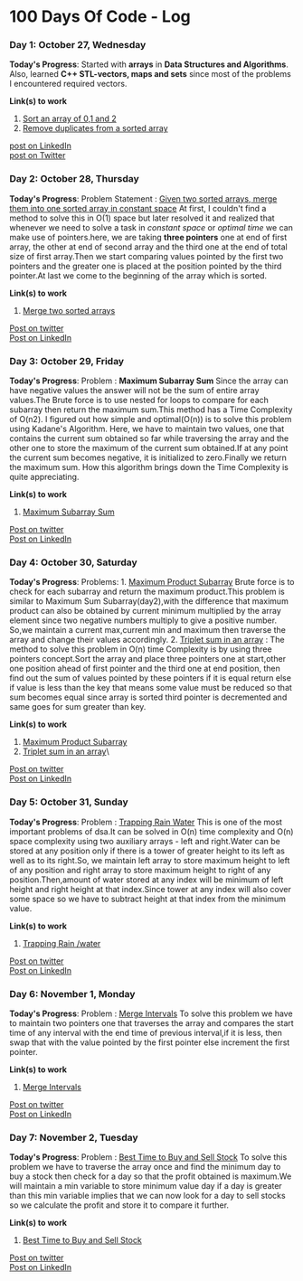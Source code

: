 # 100 Days Of Code - Log
### Day 1: October 27, Wednesday

**Today's Progress**: Started with **arrays** in **Data Structures and Algorithms**.\
                     Also, learned **C++ STL-vectors, maps and sets** since most of the problems I encountered required vectors.
                                          
**Link(s) to work**
1. [Sort an array of 0,1 and 2](https://github.com/Rakhi-Pundhir/100daysofcode/blob/master/day1_a.cpp)
2. [Remove duplicates from a sorted array](https://github.com/Rakhi-Pundhir/100daysofcode/blob/master/day1_b.cpp)

[post on LinkedIn](https://www.linkedin.com/posts/rakhi-pundhir-97aa0620b_100daysofcode-datastructures-algorithms-activity-6859162020344938496-JuSb)\
[post on Twitter](https://twitter.com/pundhir_rakhi/status/1453401934082183174)

### Day 2: October 28, Thursday

**Today's Progress**: Problem Statement : [Given two sorted arrays, merge them into one sorted array in constant space](https://leetcode.com/problems/merge-sorted-array/)
                      At first, I couldn't find a method to solve this in O(1) space but later resolved it and realized that whenever we need to solve a task in *constant space* or *optimal time* we can make use of pointers.here, we are taking **three pointers** one at end of first array, the other at end of second array and the third one at the end of total size of first array.Then we start comparing values pointed by the first two pointers and the greater one is placed at the position pointed by the third pointer.At last we come to the beginning of the array which is sorted.
                                                              
**Link(s) to work**
1. [Merge two sorted arrays](https://github.com/Rakhi-Pundhir/100daysofcode/blob/master/day2.cpp)

[Post on twitter](https://twitter.com/pundhir_rakhi/status/1453776797544292374)\
[Post on LinkedIn](https://www.linkedin.com/posts/rakhi-pundhir-97aa0620b_day2-100daysofcode-100daysofcoding-activity-6859540895470108672-uzmq)

### Day 3: October 29, Friday

**Today's Progress**: Problem : **Maximum Subarray Sum**
             Since the array can have negative values the answer will not be the sum of entire array values.The Brute force is to use nested for loops to compare for each subarray then return the maximum sum.This method has a Time Complexity of O(n2).
             I figured out how simple and optimal(O(n)) is to solve this problem using Kadane's Algorithm. Here, we have to maintain two values, one that contains the current sum obtained so far while traversing the array and the other one to store the maximum of the current sum obtained.If at any point the current sum becomes negative, it is initialized to zero.Finally we return the maximum sum. How this algorithm brings down the Time Complexity is quite appreciating.
             
**Link(s) to work**
1. [Maximum Subarray Sum](https://github.com/Rakhi-Pundhir/100daysofcode/blob/master/day3.cpp)

[Post on twitter](https://twitter.com/pundhir_rakhi/status/1454141348043317252)\
[Post on LinkedIn](https://www.linkedin.com/posts/rakhi-pundhir-97aa0620b_day3-100daysofcode-arrays-activity-6859904690054922240-6hHp)

### Day 4: October 30, Saturday

**Today's Progress**: Problems: 1. [Maximum Product Subarray](https://leetcode.com/problems/maximum-subarray/)
                                   Brute force is to check for each subarray and return the maximum product.This problem is similar to Maximum Sum Subarray(day2),with the difference that maximum product can also be obtained by current minimum multiplied by the array element since two negative numbers multiply to give a positive number.
So,we maintain a current max,current min and maximum then traverse the array and change their values accordingly.
2. [Triplet sum in an array](https://practice.geeksforgeeks.org/problems/triplet-sum-in-array-1587115621/1#) : The method to solve this problem in O(n) time Complexity is by using three pointers concept.Sort the array and place three pointers one at start,other one position ahead of first pointer and the third one at end position, then find out the sum of values pointed by these pointers if it is equal return else if value is less than the key that means some value must be reduced so that sum becomes equal since array is sorted third pointer is decremented and same goes for sum greater than key.
             
**Link(s) to work**
1. [Maximum Product Subarray](https://github.com/Rakhi-Pundhir/100daysofcode/blob/master/day4_a.cpp)
2. [Triplet sum in an array](https://github.com/Rakhi-Pundhir/100daysofcode/blob/master/day4_b.cpp)\


[Post on twitter](https://twitter.com/pundhir_rakhi/status/1454503615062687745)\
[Post on LinkedIn](https://www.linkedin.com/posts/rakhi-pundhir-97aa0620b_day4-100daysofcode-100daysofdsa-activity-6860268067155529728-yij6)

### Day 5: October 31, Sunday

**Today's Progress**: Problem : [Trapping Rain Water](https://leetcode.com/problems/trapping-rain-water/)
                               This is one of the most important problems of dsa.It can be solved in O(n) time complexity and O(n) space complexity using two auxiliary arrays -                      left and right.Water can be stored at any position only if there is a tower of greater height to its left as well as to its right.So, we maintain left array to store maximum height to left of any position and right array to store maximum height to right of any position.Then,amount of water stored at any index will be minimum of left height and right height at that index.Since tower at any index will also cover some space so we have to subtract height at that index from the minimum value.
             
**Link(s) to work**
1. [Trapping Rain /water](https://github.com/Rakhi-Pundhir/100daysofcode/blob/master/day5.cpp)

[Post on twitter](https://twitter.com/pundhir_rakhi/status/1454871631168294914)\
[Post on LinkedIn](https://www.linkedin.com/posts/rakhi-pundhir-97aa0620b_day5-100daysofcode-100daysofdsa-activity-6860636142484770816-jQBJ)

### Day 6: November 1, Monday

**Today's Progress**: Problem : [Merge Intervals](https://leetcode.com/problems/merge-intervals/)
                              To solve this problem we have to maintain two pointers one that traverses the array and compares the start time of any interval with the end time                                 of previous interval,if it is less, then swap that with the value pointed by the first pointer else increment the first pointer.
             
**Link(s) to work**
1. [Merge Intervals](https://github.com/Rakhi-Pundhir/100daysofcode/blob/master/day6.cpp)

[Post on twitter](https://twitter.com/pundhir_rakhi/status/1455224568793079811)\
[Post on LinkedIn](https://www.linkedin.com/posts/rakhi-pundhir-97aa0620b_day6-100daysofcode-100daysofcodechallenge-activity-6860988895635632128-AaVS)

### Day 7: November 2, Tuesday

**Today's Progress**: Problem : [Best Time to Buy and Sell Stock](https://leetcode.com/problems/best-time-to-buy-and-sell-stock/)
                              To solve this problem we have to traverse the array once and find the minimum day to buy a stock then check for a day so that the profit obtained                                 is maximum.We will maintain a min variable to store minimum value day if a day is greater than this min variable implies that we can now look for a day to sell stocks so we calculate the profit and store it to compare it further.
             
**Link(s) to work**
1. [Best Time to Buy and Sell Stock](https://github.com/Rakhi-Pundhir/100daysofcode/blob/master/day7.cpp)

[Post on twitter](https://twitter.com/pundhir_rakhi/status/1455596285457666049)\
[Post on LinkedIn](https://www.linkedin.com/posts/rakhi-pundhir-97aa0620b_day7-100daysofcode-100daysofcodechallenge-activity-6861361156280459264-MZc1)


             
